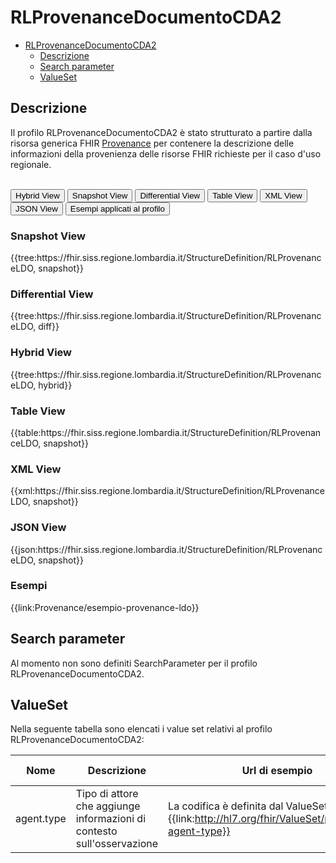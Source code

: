 # RLProvenanceDocumentoCDA2

- [RLProvenanceDocumentoCDA2](#RLProvenanceDocumentoCDA2)
  - [Descrizione](#descrizione)
  - [Search parameter](#search-parameter)
  - [ValueSet](#valueset)

## Descrizione

Il profilo RLProvenanceDocumentoCDA2 è stato strutturato a partire dalla risorsa generica FHIR [Provenance](http://hl7.org/fhir/R4/provenance.html) per contenere la descrizione delle informazioni della provenienza delle risorse FHIR richieste per il caso d'uso regionale.

<br>
<div class="tab">
  <button class="tablinks active" onclick="openTab(event, 'Hybrid View')">Hybrid View</button>
  <button class="tablinks" onclick="openTab(event, 'Snapshot View')">Snapshot View</button>
  <button class="tablinks" onclick="openTab(event, 'Differential View')">Differential View</button>
  <button class="tablinks" onclick="openTab(event, 'Table View')">Table View</button>
  <button class="tablinks" onclick="openTab(event, 'XML View')">XML View</button>
  <button class="tablinks" onclick="openTab(event, 'JSON View')">JSON View</button>
  <button class="tablinks" onclick="openTab(event, 'Esempi')">Esempi applicati al profilo</button>
</div>

<div id="Snapshot View" class="tabcontent">
  <h3>Snapshot View</h3>
{{tree:https://fhir.siss.regione.lombardia.it/StructureDefinition/RLProvenanceLDO, snapshot}}
</div>

<div id="Differential View" class="tabcontent">
  <h3>Differential View</h3>
{{tree:https://fhir.siss.regione.lombardia.it/StructureDefinition/RLProvenanceLDO, diff}}
</div>

<div id="Hybrid View" class="tabcontent"  style="display:block">
  <h3>Hybrid View</h3>
{{tree:https://fhir.siss.regione.lombardia.it/StructureDefinition/RLProvenanceLDO, hybrid}}
</div>

<div id="Table View" class="tabcontent">
  <h3>Table View</h3>
{{table:https://fhir.siss.regione.lombardia.it/StructureDefinition/RLProvenanceLDO, snapshot}}
</div>

<div id="XML View" class="tabcontent">
  <h3>XML View</h3>
{{xml:https://fhir.siss.regione.lombardia.it/StructureDefinition/RLProvenanceLDO, snapshot}}
</div>

<div id="JSON View" class="tabcontent">
  <h3>JSON View</h3>
{{json:https://fhir.siss.regione.lombardia.it/StructureDefinition/RLProvenanceLDO, snapshot}}
</div>

<div id="Esempi" class="tabcontent">
  <h3>Esempi</h3>
{{link:Provenance/esempio-provenance-ldo}}
<br>
</div>


## Search parameter

Al momento non sono definiti SearchParameter per il profilo RLProvenanceDocumentoCDA2.

<!-- ===================================================FINE SEZIONE=================================================== -->

## ValueSet

Nella seguente tabella sono elencati i value set relativi al profilo RLProvenanceDocumentoCDA2:

| Nome | Descrizione | Url di esempio | Link Simplifier |
|---|---|---|---|
| agent.type | Tipo di attore che aggiunge informazioni di contesto sull'osservazione | La codifica è definita dal ValueSet {{link:http://hl7.org/fhir/ValueSet/provenance-agent-type}} |
